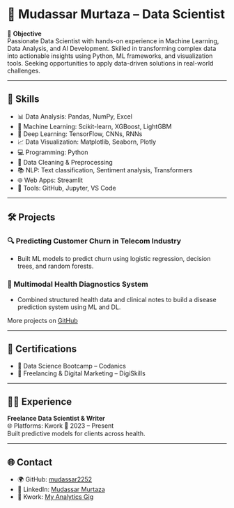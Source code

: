 # 📄 Mudassar Murtaza – Data Scientist

🎯 **Objective**  
Passionate Data Scientist with hands-on experience in Machine Learning, Data Analysis, and AI Development. Skilled in transforming complex data into actionable insights using Python, ML frameworks, and visualization tools. Seeking opportunities to apply data-driven solutions in real-world challenges.

---

## 🧠 Skills

- 📊 Data Analysis: Pandas, NumPy, Excel
- 🤖 Machine Learning: Scikit-learn, XGBoost, LightGBM
- 🧠 Deep Learning:  TensorFlow, CNNs, RNNs
- 📈 Data Visualization: Matplotlib, Seaborn, Plotly
- 💻 Programming: Python
- 🧹 Data Cleaning & Preprocessing
- 📚 NLP: Text classification, Sentiment analysis, Transformers
- 🌐 Web Apps: Streamlit
- 🧪 Tools: GitHub, Jupyter, VS Code

---

<!-- ## 🎓 Education

**MSc Biomedical Engineering**  
📍 University Name (e.g., XYZ University)  
📅 Year – Year

**BS English**  
📍 University Name (e.g., ABC University)  
📅 Year – Year

--- -->

## 🛠️ Projects

### 🔍 Predicting Customer Churn in Telecom Industry
- Built ML models to predict churn using logistic regression, decision trees, and random forests.


### 🧬 Multimodal Health Diagnostics System
- Combined structured health data and clinical notes to build a disease prediction system using ML and DL.



More projects on [GitHub](https://github.com/mudassar2252)

---

## 📜 Certifications

- 📘 Data Science Bootcamp – Codanics
- 📗 Freelancing & Digital Marketing – DigiSkills


---

## 🧑‍💼 Experience

**Freelance Data Scientist & Writer**  
🌐 Platforms: Kwork 
📅 2023 – Present  
 Built predictive models for clients across health.

  

---

## 🌐 Contact

 
- 🌍 GitHub: [mudassar2252](https://github.com/mudassar2252)  
- 🔗 LinkedIn: [Mudassar Murtaza](https://www.linkedin.com/in/mudassar-murtaza-997272201/)  
- 💼 Kwork: [My Analytics Gig](https://kwork.com/testing/38211031/advanced-analytics-predictive-modeling)
